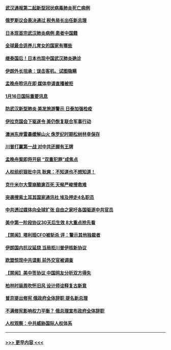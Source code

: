 #### [武汉通报第二起新型冠状病毒肺炎死亡病例](../pages/prog202/a102754298.md?t=01170611) 
#### [俄罗斯议会表决通过 税务局长出任新总理](../pages/prog202/a102754288.md?t=01170611) 
#### [日本现首宗武汉肺炎病例 患者中国籍](../pages/prog202/a102754250.md?t=01170611) 
#### [全球最合适养儿育女的国家有哪些](../pages/prog202/a102754198.md?t=01170611) 
#### [继泰国后！日本也现中国武汉肺炎确诊](../pages/prog202/a102754064.md?t=01170611) 
#### [伊朗外长坦承：误击客机、试图隐瞒](../pages/prog202/a102754062.md?t=01170611) 
#### [孟晚舟聆讯在即 媒体申请直播被拒](../pages/prog202/a102754058.md?t=01170611) 
#### [1月16日国际重要讯息](../pages/prog202/a102754054.md?t=01170611) 
#### [防武汉新型肺炎 美发旅游警示 日泰加强检疫](../pages/prog202/a102753986.md?t=01170611) 
#### [伊拉克国会下驱逐令 美仍恢复联合军事行动](../pages/prog202/a102753975.md?t=01170611) 
#### [澳洲东岸雷暴缓解山火 侏罗纪时期松树林幸保存](../pages/prog202/a102753943.md?t=01170611) 
#### [川普打赢第一战 对中共还握有王牌](../pages/prog202/a102753874.md?t=01170611) 
#### [孟晚舟案即将开庭 “双重犯罪”成焦点](../pages/prog202/a102753891.md?t=01170611) 
#### [人权组织狠批中共 耿爽：不知道也不想知道！](../pages/prog202/a102753872.md?t=01170611) 
#### [克什米尔大雪崩酿逾百死 天候严峻搜救难](../pages/prog202/a102753837.md?t=01170611) 
#### [突袭搜索土耳其国家通讯社 埃及押走4名职员](../pages/prog202/a102753805.md?t=01170611) 
#### [中共透过媒体向全球扩张 自由之家吁各国驱逐中共官员](../pages/prog202/a102753798.md?t=01170611) 
#### [美中第一阶段协议30天后生效 8大重点抢先看](../pages/prog202/a102753782.md?t=01170611) 
#### [【禁闻】塔利班CFO被斩杀 评：警示其他独裁者](../pages/prog202/a102753756.md?t=01170611) 
#### [伊朗国内抗议延烧 当局拒川普伊核新协议](../pages/prog202/a102753697.md?t=01170611) 
#### [欧盟惊现中共谍影 前外交官被调查](../pages/prog202/a102753660.md?t=01170611) 
#### [【禁闻】美中签协议 中国网友分析双方得失](../pages/prog202/a102753688.md?t=01170611) 
#### [柏林时装周吹怀旧风 设计师诠释复古新意](../pages/prog202/a102753637.md?t=01170611) 
#### [普京提出修宪 俄政府全体辞职 提名新总理](../pages/prog202/a102753597.md?t=01170611) 
#### [不满修宪影响权力平衡？ 俄总理宣布政府全体辞职](../pages/prog202/a102753541.md?t=01170611) 
#### [人权观察：中共威胁国际人权体系](../pages/prog202/a102753528.md?t=01170611) 

----
#### [ >>> 更早内容 <<< ](../indexes/prog202-earlier.md)
